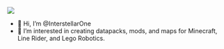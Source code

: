 [<img src=https://api.bento.me/v1/og/interstellar-1>](https://bento.me/interstellar-1)
- 👋 Hi, I’m @InterstellarOne
- 👀 I’m interested in creating datapacks, mods, and maps for Minecraft, Line Rider, and Lego Robotics.

<!---
InterstellarOne/InterstellarOne is a ✨ special ✨ repository because its `README.md` (this file) appears on your GitHub profile.
You can click the Preview link to take a look at your changes.
--->
